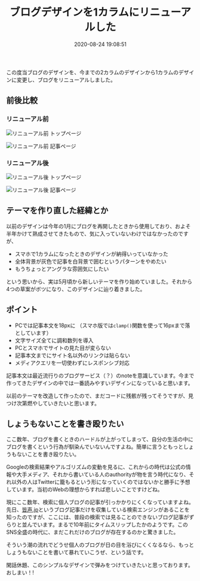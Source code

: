 ﻿---
title: ブログデザインを1カラムにリニューアルした
date: 2020-08-24 19:08:51
post_id: xq6gkz
categories:
  - 雑記
tags:
---

この度当ブログのデザインを、今までの2カラムのデザインから1カラムのデザインに変更し、ブログをリニューアルしました。


## 前後比較

### リニューアル前

![リニューアル前 トップページ](1.png)

![リニューアル前 記事ページ](2.png)


### リニューアル後

![リニューアル後 トップページ](3.png)

![リニューアル後 記事ページ](4.png)


## テーマを作り直した経緯とか

以前のデザインは今年の1月にブログを再開したときから使用しており、およそ半年かけて熟成させてきたもので、気に入っていないわけではなかったのですが、

- スマホで1カラムになったときのデザインが納得いっていなかった
- 全体背景が灰色で記事を白背景で囲むというパターンをやめたい
- もうちょっとアングラな雰囲気にしたい

という思いから、実は5月頃から新しいテーマを作り始めていました。それから4つの草案がボツになり、このデザインに辿り着きました。


## ポイント

- PCでは記事本文を18pxに （スマホ版では`clamp()`関数を使って16pxまで落としています）
- 文字サイズ全てに調和数列を導入
- PCとスマホでサイトの見た目が変らない
- 記事本文までにサイト名以外のリンクは貼らない
- メディアクエリを一切使わずにレスポンシブ対応

記事本文は最近流行りのブログサービス（？）のnoteを意識しています。今まで作ってきたデザインの中では一番読みやすいデザインになっていると思います。

以前のテーマを改造して作ったので、まだコードに残骸が残ってそうですが、見つけ次第燃やしていきたいと思います。


## しょうもないことを書き殴りたい

ここ数年、ブログを書くときのハードルが上がってしまって、自分の生活の中にブログを書くという行為が馴染んでいないんですよね。簡単に言うともっとしょうもないことを書き殴りたい。

Googleの検索結果やアルゴリズムの変動を見るに、これからの時代は公式の情報や大手メディア、それから書いている人のauthorityが物を言う時代になり、それ以外の人はTwitterに籠もるという形になっていくのではないかと勝手に予想しています。当初のWebの理想からすれば悲しいことですけどね。

現にここ数年、検索に個人ブログの記事が引っかかりにくくなっていますよね。先日、[皆声.jp](https://minakoe.jp/)というブログ記事だけを収集している検索エンジンがあることを知ったのですが、ここには、普段の検索では見ることのできないブログ記事がずらりと並んでいます。まるで10年前にタイムスリップしたかのようです。このSNS全盛の時代に、まだこれだけのブログが存在するのかと驚きました。

そういう潮の流れでどうせ個人のブログが日の目を浴びにくくなるなら、もっとしょうもないことを書いて暴れていこうぜ、という話です。

閑話休題、このシンプルなデザインで弾みをつけていきたいと思っております。おしまい！!
